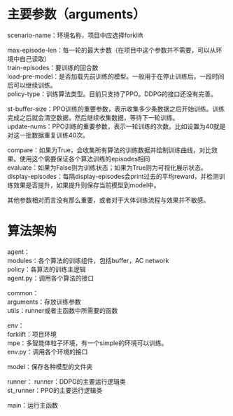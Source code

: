 # 主要参数（arguments）
scenario-name：环境名称，项目中应选择forklift

max-episode-len：每一轮的最大步数（在项目中这个参数并不需要，可以从环境中自己读取）    
train-episodes：要训练的回合数    
load-pre-model：是否加载先前训练的模型。一般用于在停止训练后，一段时间后可以继续训练。    
policy-type：训练算法类型。目前只支持了PPO。DDPG的接口还没有完善。    

st-buffer-size：PPO训练的重要参数，表示收集多少条数据之后开始训练。训练完成之后就会清空数据，然后继续收集数据，等待下一轮训练。    
update-nums：PPO训练的重要参数，表示一轮训练的次数。比如设置为40就是对这一批数据重复训练40次。

compare：如果为True，会收集所有算法的训练数据并绘制训练曲线，对比效果。使用这个需要保证各个算法训练的episodes相同   
evaluate：如果为False则为训练状态；如果为True则为可视化展示状态。   
display-episodes：每隔display-episodes会print过去的平均reward，并检测训练效果是否提升，如果提升则保存当前模型到model中。

其他参数相对而言没有那么重要，或者对于大体训练流程与效果并不敏感。


# 算法架构
agent：   
    modules：各个算法的训练组件，包括buffer，AC network   
    policy：各算法的训练主逻辑   
    agent.py：调用各个算法的接口   

common：   
    arguments：存放训练参数   
    utils：runner或者主函数中所需要的函数   

env：   
    forklift：项目环境   
    mpe：多智能体粒子环境，有一个simple的环境可以训练。   
    env.py：调用各个环境的接口   

model：保存各种模型的文件夹

runner：
    runner：DDPG的主要运行逻辑类   
    st_runner：PPO的主要运行逻辑类   

main：运行主函数
